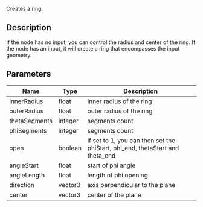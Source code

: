 Creates a ring.


## Description

If the node has no input, you can control the radius and center of the ring. If the node has an input, it will create a ring that encompasses the input geometry.


## Parameters

<table>
<thead>
	<tr>
		<th>Name</th>
		<th>Type</th>
		<th>Description</th>
	</tr>
</thead>
<tr>
	<td>innerRadius</td>
	<td><div class='bg-yellow-800 px-2 py-px text-white rounded-sm'>float</div></td>
	<td>inner radius of the ring</td>
</tr>
<tr>
	<td>outerRadius</td>
	<td><div class='bg-yellow-800 px-2 py-px text-white rounded-sm'>float</div></td>
	<td>outer radius of the ring</td>
</tr>
<tr>
	<td>thetaSegments</td>
	<td><div class='bg-orange-800 px-2 py-px text-white rounded-sm'>integer</div></td>
	<td>segments count</td>
</tr>
<tr>
	<td>phiSegments</td>
	<td><div class='bg-orange-800 px-2 py-px text-white rounded-sm'>integer</div></td>
	<td>segments count</td>
</tr>
<tr>
	<td>open</td>
	<td><div class='bg-emerald-800 px-2 py-px text-white rounded-sm'>boolean</div></td>
	<td>if set to 1, you can then set the phiStart, phi_end, thetaStart and theta_end</td>
</tr>
<tr>
	<td>angleStart</td>
	<td><div class='bg-yellow-800 px-2 py-px text-white rounded-sm'>float</div></td>
	<td>start of phi angle</td>
</tr>
<tr>
	<td>angleLength</td>
	<td><div class='bg-yellow-800 px-2 py-px text-white rounded-sm'>float</div></td>
	<td>length of phi opening</td>
</tr>
<tr>
	<td>direction</td>
	<td><div class='bg-blue-800 px-2 py-px text-white rounded-sm'>vector3</div></td>
	<td>axis perpendicular to the plane</td>
</tr>
<tr>
	<td>center</td>
	<td><div class='bg-blue-800 px-2 py-px text-white rounded-sm'>vector3</div></td>
	<td>center of the plane</td>
</tr>
</table>